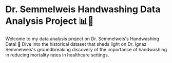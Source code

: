 ﻿# Dr. Semmelweis Handwashing Data Analysis Project 📊👐


Welcome to my data analysis project on Dr. Semmelweis's Handwashing Data!
🚀 Dive into the historical dataset that sheds light on Dr. Ignaz Semmelweis's groundbreaking discovery of the importance of handwashing in reducing mortality rates in healthcare settings.
